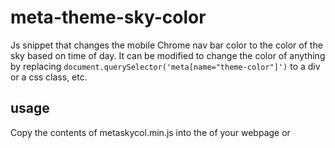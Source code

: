 # meta-theme-sky-color
Js snippet that changes the mobile Chrome nav bar color to the color of the sky based on time of day.
It can be modified to change the color of anything by replacing ```document.querySelector('meta[name="theme-color"]')``` to a div or a css class, etc.

## usage

Copy the contents of metaskycol.min.js into the <head> of your webpage or <script src=""> refernce it in your page's <head>.

## demo
Visiting https://btr.pm/test.html on Chrome android/ios will display the following colors in the nav bar.

* #9bc5ed between 5am - 6am.

* #94dbf8 between 7am - 8am.

* #87ceeb between 9am - 4pm.

* #ffa365 between 5pm - 6pm.

* #141852 between 7pm - 9pm.

* #000    between 10pm - 4am.

* #26282c as a fallback.
